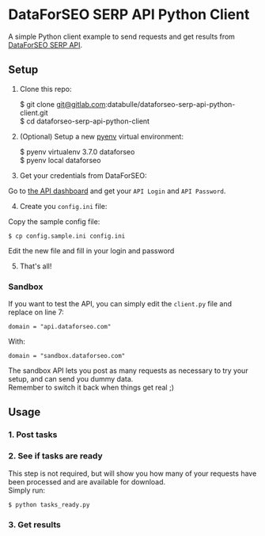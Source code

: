 # DataForSEO SERP API Python Client

A simple Python client example to send requests and get results from [DataForSEO SERP API](https://dataforseo.com/apis/serp-api).  

## Setup

1. Clone this repo:  

    $ git clone git@gitlab.com:databulle/dataforseo-serp-api-python-client.git  
    $ cd dataforseo-serp-api-python-client  

2. (Optional) Setup a new [pyenv](https://github.com/pyenv/pyenv) virtual environment:  

    $ pyenv virtualenv 3.7.0 dataforseo  
    $ pyenv local dataforseo  

3. Get your credentials from DataForSEO:  

Go to [the API dashboard](https://app.dataforseo.com/api-dashboard) and get your `API Login` and `API Password`.  

4. Create you `config.ini` file:  

Copy the sample config file:  

    $ cp config.sample.ini config.ini  

Edit the new file and fill in your login and password  

5. That's all!  

### Sandbox  

If you want to test the API, you can simply edit the `client.py` file and replace on line 7:  

    domain = "api.dataforseo.com"  

With:  

    domain = "sandbox.dataforseo.com"  

The sandbox API lets you post as many requests as necessary to try your setup, and can send you dummy data.  
Remember to switch it back when things get real ;)  


## Usage

### 1. Post tasks

### 2. See if tasks are ready

This step is not required, but will show you how many of your requests have been processed and are available for download.  
Simply run:  

    $ python tasks_ready.py  



### 3. Get results

